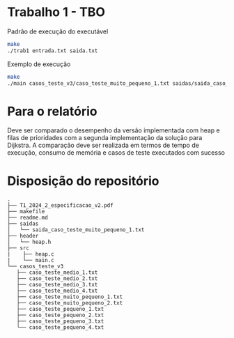 # Trabalho 1 - TBO

Padrão de execução do executável
```bash
make
./trab1 entrada.txt saida.txt
```

Exemplo de execução
```bash
make
./main casos_teste_v3/caso_teste_muito_pequeno_1.txt saidas/saida_caso_teste_muito_pequeno_1.txt
```

# Para o relatório
Deve ser comparado o desempenho da versão implementada com heap e filas de prioridades com a segunda implementação da solução para Dijkstra.
A comparação deve ser realizada em termos de tempo de execução, consumo de memória e casos de teste executados com sucesso

# Disposição do repositório
    .
    ├── T1_2024_2_especificacao_v2.pdf
    ├── makefile
    ├── readme.md
    ├── saidas
    │   └── saida_caso_teste_muito_pequeno_1.txt
    ├── header
    │   └── heap.h
    ├── src
    |    ├── heap.c
    |    └── main.c
    └── casos_teste_v3
       ├── caso_teste_medio_1.txt
       ├── caso_teste_medio_2.txt
       ├── caso_teste_medio_3.txt
       ├── caso_teste_medio_4.txt
       ├── caso_teste_muito_pequeno_1.txt
       ├── caso_teste_muito_pequeno_2.txt
       ├── caso_teste_pequeno_1.txt
       ├── caso_teste_pequeno_2.txt
       ├── caso_teste_pequeno_3.txt
       └── caso_teste_pequeno_4.txt
